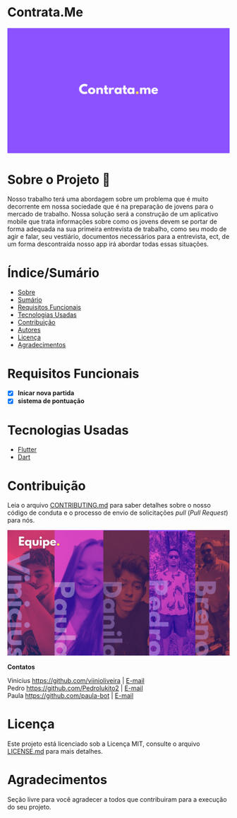 # Contrata.Me


<img src="https://github.com/Contratame/source/blob/main/banner.png" width="800" heigth="600"/>

# Sobre o Projeto 🚀

 Nosso trabalho terá uma abordagem sobre um problema que é muito decorrente em nossa sociedade que é na preparação de jovens para o mercado de trabalho. Nossa solução será a construção de um aplicativo mobile que trata informações sobre como os jovens devem se portar de forma adequada na sua primeira entrevista de trabalho, como seu modo de agir e falar, seu vestiário, documentos necessários para a entrevista, ect, de um forma descontraída nosso app irá abordar todas essas situações.
	

# Índice/Sumário

* [Sobre](#sobre-o-projeto)
* [Sumário](#índice/sumário)
* [Requisitos Funcionais](#requisitos-funcionais)
* [Tecnologias Usadas](#tecnologias-usadas)
* [Contribuição](#contribuição)
* [Autores](#autores)
* [Licença](#licença)
* [Agradecimentos](#agradecimentos)


# Requisitos Funcionais 

- [x] **Inicar nova partida**
- [x] **sistema de pontuação** 

# Tecnologias Usadas

- [Flutter](https://flutter.dev/)
- [Dart](https://dart.dev//)

# Contribuição

Leia o arquivo [CONTRIBUTING.md](CONTRIBUTING.md) para saber detalhes sobre o nosso código de conduta e o processo de envio de solicitações *pull* (*Pull Request*) para nós.


<img src="https://github.com/Contratame/source/blob/main/Contrata.me.png"  width=1200>

**Contatos**

Vinicius https://github.com/viinioliveira | <a href="mailto:viniciusmeireles08@gmail.com">E-mail</a><br>
Pedro https://github.com/Pedrolukito2 | <a href="mailto:pedrovoy@gmail.com">E-mail</a><br>
Paula https://github.com/paula-bot | <a href="paulaccosta17@gmail.com">E-mail</a><br>
# Licença

Este projeto está licenciado sob a Licença MIT,  consulte o arquivo [LICENSE.md](LICENSE.md) para mais detalhes.

# Agradecimentos

Seção livre para você agradecer a todos que contribuiram para a execução do seu projeto.
